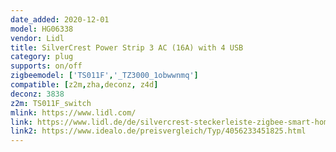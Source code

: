 ```yaml
---
date_added: 2020-12-01
model: HG06338
vendor: Lidl
title: SilverCrest Power Strip 3 AC (16A) with 4 USB
category: plug
supports: on/off
zigbeemodel: ['TS011F','_TZ3000_1obwwnmq']
compatible: [z2m,zha,deconz, z4d]
deconz: 3838
z2m: TS011F_switch
mlink: https://www.lidl.com/
link: https://www.lidl.de/de/silvercrest-steckerleiste-zigbee-smart-home/p355170
link2: https://www.idealo.de/preisvergleich/Typ/4056233451825.html
---
```


